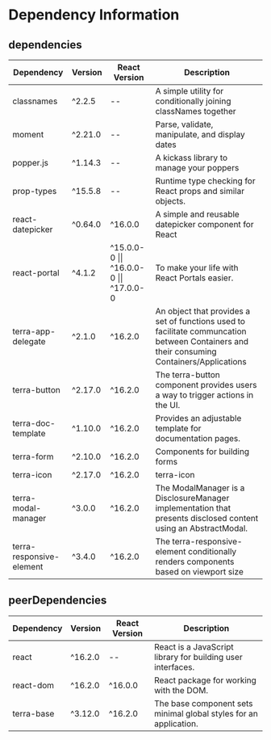 # Dependency Information

## dependencies
| Dependency | Version | React Version | Description |
|-|-|-|-|
| classnames | ^2.2.5 | -- | A simple utility for conditionally joining classNames together |
| moment | ^2.21.0 | -- | Parse, validate, manipulate, and display dates |
| popper.js | ^1.14.3 | -- | A kickass library to manage your poppers |
| prop-types | ^15.5.8 | -- | Runtime type checking for React props and similar objects. |
| react-datepicker | ^0.64.0 | ^16.0.0 | A simple and reusable datepicker component for React |
| react-portal | ^4.1.2 | ^15.0.0-0 \|\| ^16.0.0-0 \|\| ^17.0.0-0 | To make your life with React Portals easier. |
| terra-app-delegate | ^2.1.0 | ^16.2.0 | An object that provides a set of functions used to facilitate communcation between Containers and their consuming Containers/Applications |
| terra-button | ^2.17.0 | ^16.2.0 | The terra-button component provides users a way to trigger actions in the UI. |
| terra-doc-template | ^1.10.0 | ^16.2.0 | Provides an adjustable template for documentation pages. |
| terra-form | ^2.10.0 | ^16.2.0 | Components for building forms |
| terra-icon | ^2.17.0 | ^16.2.0 | terra-icon |
| terra-modal-manager | ^3.0.0 | ^16.2.0 | The ModalManager is a DisclosureManager implementation that presents disclosed content using an AbstractModal. |
| terra-responsive-element | ^3.4.0 | ^16.2.0 | The terra-responsive-element conditionally renders components based on viewport size |

## peerDependencies
| Dependency | Version | React Version | Description |
|-|-|-|-|
| react | ^16.2.0 | -- | React is a JavaScript library for building user interfaces. |
| react-dom | ^16.2.0 | ^16.0.0 | React package for working with the DOM. |
| terra-base | ^3.12.0 | ^16.2.0 | The base component sets minimal global styles for an application. |

